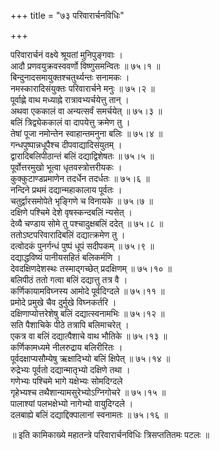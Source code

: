 +++
title = "७३ परिवारार्चनविधिः"

+++
  
परिवारार्चनं वक्ष्ये श्रूयतां मुनिपुङ्गवाः ।  
आदौ प्रणवयुक्रवस्ववर्णो विष्णुसमन्वितः ॥ ७५।१ ॥  
बिन्दुनादसमायुक्तश्चतुर्थ्यन्तः सनामकः ।  
नमस्कारादिसंयुक्तः परिवारार्चने मनुः ॥ ७५।२ ॥  
पूर्वाह्णे वाथ मध्याह्ने रात्रावभ्यर्चयेत्तु तान् ।  
अथवा एककालं वा अन्यत्सर्वं समर्चयेत् ॥ ७५।३ ॥  
बलिं त्रिद्व्येककालं वा दापयेत्तु क्रमेण तु ।  
तेषां पूजा नमोन्तेन स्वाहान्तमनुना बलिः ॥ ७५।४ ॥  
गन्धपुष्पान्नधूपैश्च दीपवाद्यादिसंयुतम् ।  
द्वारादिबलिपीठान्तं बलिं दद्याद्विशेषतः ॥ ७५।५ ॥  
पूर्वोत्तरमुखो भूत्वा धृतवस्त्रोत्तरीयकः ।  
कुक्कुटाण्डप्रमाणेन तदर्धेन तदर्धतः ॥ ७५।६ ॥  
नन्दिने प्रथमं दद्यान्महाकालाय पूर्वतः ।  
चतुर्द्वारसमोपेते भृङ्गिणे च विनायके ॥ ७५।७ ॥  
दक्षिणे पश्चिमे देशे वृषस्कन्दबलिं न्यसेत् ।  
देव्यै चण्डाय सोमे तु पश्चादुक्षबलिं ददेत् ॥ ७५।८ ॥  
ततोऽष्टपरिवारादिबलिं दद्यात्क्रमेण तु ।  
दत्वोदकं पुनर्गन्धं पुष्पं धूपं सदीपकम् ॥ ७५।९ ॥  
दद्याद्धविष्यं पानीयसहितं बलिकर्मणि ।  
देवदक्षिणदेशस्थः तस्माद्गच्छेत् प्रदक्षिणम् ॥ ७५।१० ॥  
बलिपीठं ततो गत्वा बलिं दद्यात्तु तत्र वै ।  
कर्णिकायामविघ्नस्य आमोदे पूर्वदिग्दले ॥ ७५।११ ॥  
प्रमोदे प्रमुखे चैव दुर्मुखे विघ्नकर्तरि ।  
दक्षिणाप्योत्तरेशेषु बलिं दद्यात्स्वनामभिः ॥ ७५।१२ ॥  
सति पैशाचिके पीठे तत्रापि बलिमाचरेत् ।  
एकत्र वा बलिं दद्यात्पैशाचे वाथ भौतिके ॥ ७५।१३ ॥  
कर्णिकामध्यमे नीलरुद्राय बलिरीरितः ।  
पूर्वदक्षाप्यसौम्येषु ऋक्षादिभ्यो बलिं क्षिपेत् ॥ ७५।१४ ॥  
रुद्रेभ्यः पूर्वतो दद्यान्मातृभ्यो दक्षिणे तथा ।  
गणेभ्यः पश्चिमे भागे यक्षेभ्यः सोमदिग्दले  
गृहेभ्यश्च तथैशान्यामसुरेभ्योऽग्निगोचरे ॥ ७५।१५ ॥  
पालाश्यां पलभक्षेभ्यो नागेभ्यो वायुदिग्दले ।  
दलबाह्ये बलिं दद्याद्दिक्पालानां स्वनामतः ॥ ७५।१६ ॥  
  
॥ इति कामिकाख्ये महातन्त्रे परिवारार्चनविधिः त्रिसप्ततितमः पटलः ॥  
  
  
  
